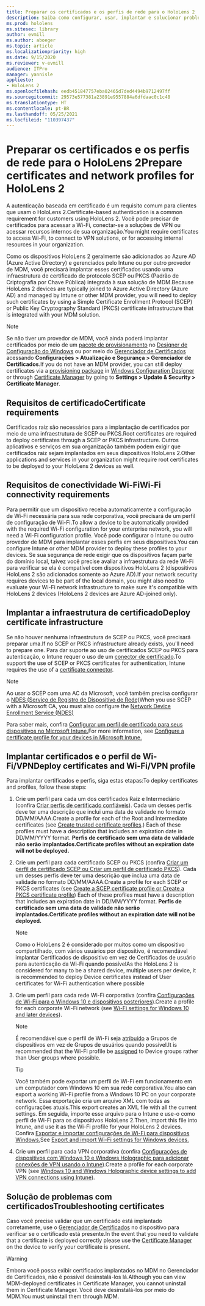 ```yaml
---
title: Preparar os certificados e os perfis de rede para o HoloLens 2
description: Saiba como configurar, usar, implantar e solucionar problemas de certificados de rede em dispositivos de realidade misturada HoloLens 2.
ms.prod: hololens
ms.sitesec: library
author: evmill
ms.author: aboeger
ms.topic: article
ms.localizationpriority: high
ms.date: 9/15/2020
ms.reviewer: v-evmill
audience: ITPro
manager: yannisle
appliesto:
- HoloLens 2
ms.openlocfilehash: eedb451847757eba02465d7ded4494b9712497ff
ms.sourcegitcommit: 29573e577381a23891e9557884a6dfdaac0c1c48
ms.translationtype: HT
ms.contentlocale: pt-BR
ms.lasthandoff: 05/25/2021
ms.locfileid: "110397437"
---
```

# <a name="prepare-certificates-and-network-profiles-for-hololens-2"></a><span data-ttu-id="3a318-103">Preparar os certificados e os perfis de rede para o HoloLens 2</span><span class="sxs-lookup"><span data-stu-id="3a318-103">Prepare certificates and network profiles for HoloLens 2</span></span>

<span data-ttu-id="3a318-104">A autenticação baseada em certificado é um requisito comum para clientes que usam o HoloLens 2.</span><span class="sxs-lookup"><span data-stu-id="3a318-104">Certificate-based authentication is a common requirement for customers using HoloLens 2.</span></span> <span data-ttu-id="3a318-105">Você pode precisar de certificados para acessar a Wi-Fi, conectar-se a soluções de VPN ou acessar recursos internos de sua organização.</span><span class="sxs-lookup"><span data-stu-id="3a318-105">You might require certificates to access Wi-Fi, to connect to VPN solutions, or for accessing internal resources in your organization.</span></span>

<span data-ttu-id="3a318-106">Como os dispositivos HoloLens 2 geralmente são adicionados ao Azure AD (Azure Active Directory) e gerenciados pelo Intune ou por outro provedor de MDM, você precisará implantar esses certificados usando uma infraestrutura de certificado de protocolo SCEP ou PKCS (Padrão de Criptografia por Chave Pública) integrada à sua solução de MDM.</span><span class="sxs-lookup"><span data-stu-id="3a318-106">Because HoloLens 2 devices are typically joined to Azure Active Directory (Azure AD) and managed by Intune or other MDM provider, you will need to deploy such certificates by using a Simple Certificate Enrollment Protocol (SCEP) or Public Key Cryptography Standard (PKCS) certificate infrastructure that is integrated with your MDM solution.</span></span> 

>[!NOTE]
> <span data-ttu-id="3a318-107">Se não tiver um provedor de MDM, você ainda poderá implantar certificados por meio de um [pacote de provisionamento](https://docs.microsoft.com/hololens/hololens-provisioning#steps-for-creating-provisioning-packages) no [Designer de Configuração do Windows](https://www.microsoft.com/p/windows-configuration-designer/9nblggh4tx22?rtc=1&activetab=pivot:regionofsystemrequirementstab) ou por meio do [Gerenciador de Certificados](https://docs.microsoft.com/hololens/certificate-manager) acessando **Configurações > Atualização e Segurança > Gerenciador de Certificados**.</span><span class="sxs-lookup"><span data-stu-id="3a318-107">If you do not have an MDM provider, you can still deploy certificates via a [provisioning package](https://docs.microsoft.com/hololens/hololens-provisioning#steps-for-creating-provisioning-packages) in [Windows Configuration Designer](https://www.microsoft.com/p/windows-configuration-designer/9nblggh4tx22?rtc=1&activetab=pivot:regionofsystemrequirementstab) or through [Certificate Manager](https://docs.microsoft.com/hololens/certificate-manager) by going to **Settings > Update & Security > Certificate Manager**.</span></span>

## <a name="certificate-requirements"></a><span data-ttu-id="3a318-108">Requisitos de certificado</span><span class="sxs-lookup"><span data-stu-id="3a318-108">Certificate requirements</span></span>
<span data-ttu-id="3a318-109">Certificados raiz são necessários para a implantação de certificados por meio de uma infraestrutura de SCEP ou PKCS.</span><span class="sxs-lookup"><span data-stu-id="3a318-109">Root certificates are required to deploy certificates through a SCEP or PKCS infrastructure.</span></span> <span data-ttu-id="3a318-110">Outros aplicativos e serviços em sua organização também podem exigir que certificados raiz sejam implantados em seus dispositivos HoloLens 2.</span><span class="sxs-lookup"><span data-stu-id="3a318-110">Other applications and services in your organization might require root certificates to be deployed to your HoloLens 2 devices as well.</span></span> 

## <a name="wi-fi-connectivity-requirements"></a><span data-ttu-id="3a318-111">Requisitos de conectividade Wi-Fi</span><span class="sxs-lookup"><span data-stu-id="3a318-111">Wi-Fi connectivity requirements</span></span>
<span data-ttu-id="3a318-112">Para permitir que um dispositivo receba automaticamente a configuração de Wi-Fi necessária para sua rede corporativa, você precisará de um perfil de configuração de Wi-Fi.</span><span class="sxs-lookup"><span data-stu-id="3a318-112">To allow a device to be automatically provided with the required Wi-Fi configuration for your enterprise network, you will need a Wi-Fi configuration profile.</span></span> <span data-ttu-id="3a318-113">Você pode configurar o Intune ou outro provedor de MDM para implantar esses perfis em seus dispositivos.</span><span class="sxs-lookup"><span data-stu-id="3a318-113">You can configure Intune or other MDM provider to deploy these profiles to your devices.</span></span> <span data-ttu-id="3a318-114">Se sua segurança de rede exigir que os dispositivos façam parte do domínio local, talvez você precise avaliar a infraestrutura da rede Wi-Fi para verificar se ela é compatível com dispositivos HoloLens 2 (dispositivos HoloLens 2 são adicionados somente ao Azure AD).</span><span class="sxs-lookup"><span data-stu-id="3a318-114">If your network security requires devices to be part of the local domain, you might also need to evaluate your Wi-Fi network infrastructure to make sure it's compatible with HoloLens 2 devices (HoloLens 2 devices are Azure AD-joined only).</span></span>

## <a name="deploy-certificate-infrastructure"></a><span data-ttu-id="3a318-115">Implantar a infraestrutura de certificado</span><span class="sxs-lookup"><span data-stu-id="3a318-115">Deploy certificate infrastructure</span></span>
<span data-ttu-id="3a318-116">Se não houver nenhuma infraestrutura de SCEP ou PKCS, você precisará preparar uma.</span><span class="sxs-lookup"><span data-stu-id="3a318-116">If no SCEP or PKCS infrastructure already exists, you'll need to prepare one.</span></span> <span data-ttu-id="3a318-117">Para dar suporte ao uso de certificados SCEP ou PKCS para autenticação, o Intune requer o uso de um [conector de certificado](https://docs.microsoft.com/mem/intune/protect/certificate-connectors).</span><span class="sxs-lookup"><span data-stu-id="3a318-117">To support the use of SCEP or PKCS certificates for authentication, Intune requires the use of a [certificate connector](https://docs.microsoft.com/mem/intune/protect/certificate-connectors).</span></span>

> [!NOTE]
> <span data-ttu-id="3a318-118">Ao usar o SCEP com uma AC da Microsoft, você também precisa configurar o [NDES (Serviço de Registro de Dispositivo de Rede)](https://docs.microsoft.com/mem/intune/protect/certificates-scep-configure#set-up-ndes)</span><span class="sxs-lookup"><span data-stu-id="3a318-118">When you use SCEP with a Microsoft CA, you must also configure the [Network Device Enrollment Service (NDES)](https://docs.microsoft.com/mem/intune/protect/certificates-scep-configure#set-up-ndes)</span></span>

<span data-ttu-id="3a318-119">Para saber mais, confira [Configurar um perfil de certificado para seus dispositivos no Microsoft Intune.](https://docs.microsoft.com/intune/certificates-configure)</span><span class="sxs-lookup"><span data-stu-id="3a318-119">For more information, see [Configure a certificate profile for your devices in Microsoft Intune.](https://docs.microsoft.com/intune/certificates-configure)</span></span>

## <a name="deploy-certificates-and-wi-fivpn-profile"></a><span data-ttu-id="3a318-120">Implantar certificados e o perfil de Wi-Fi/VPN</span><span class="sxs-lookup"><span data-stu-id="3a318-120">Deploy certificates and Wi-Fi/VPN profile</span></span>
<span data-ttu-id="3a318-121">Para implantar certificados e perfis, siga estas etapas:</span><span class="sxs-lookup"><span data-stu-id="3a318-121">To deploy certificates and profiles, follow these steps:</span></span>
1.  <span data-ttu-id="3a318-122">Crie um perfil para cada um dos certificados Raiz e Intermediário (confira [Criar perfis de certificado confiáveis](https://docs.microsoft.com/intune/protect/certificates-configure#create-trusted-certificate-profiles)). Cada um desses perfis deve ter uma descrição que inclui uma data de validade no formato DD/MM/AAAA.</span><span class="sxs-lookup"><span data-stu-id="3a318-122">Create a profile for each of the Root and Intermediate certificates (see [Create trusted certificate profiles](https://docs.microsoft.com/intune/protect/certificates-configure#create-trusted-certificate-profiles).) Each of these profiles must have a description that includes an expiration date in DD/MM/YYYY format.</span></span> <span data-ttu-id="3a318-123">**Perfis de certificado sem uma data de validade não serão implantados.**</span><span class="sxs-lookup"><span data-stu-id="3a318-123">**Certificate profiles without an expiration date will not be deployed.**</span></span>
1.  <span data-ttu-id="3a318-124">Crie um perfil para cada certificado SCEP ou PKCS (confira [Criar um perfil de certificado SCEP ou Criar um perfil de certificado PKCS](https://docs.microsoft.com/intune/protect/certficates-pfx-configure#create-a-pkcs-certificate-profile)). Cada um desses perfis deve ter uma descrição que inclua uma data de validade no formato DD/MM/AAAA.</span><span class="sxs-lookup"><span data-stu-id="3a318-124">Create a profile for each SCEP or PKCS certificates (see [Create a SCEP certificate profile or Create a PKCS certificate profile](https://docs.microsoft.com/intune/protect/certficates-pfx-configure#create-a-pkcs-certificate-profile)) Each of these profiles must have a description that includes an expiration date in DD/MM/YYYY format.</span></span> <span data-ttu-id="3a318-125">**Perfis de certificado sem uma data de validade não serão implantados.**</span><span class="sxs-lookup"><span data-stu-id="3a318-125">**Certificate profiles without an expiration date will not be deployed.**</span></span>

    > [!NOTE]
    > <span data-ttu-id="3a318-126">Como o HoloLens 2 é considerado por muitos como um dispositivo compartilhado, com vários usuários por dispositivo, é recomendável implantar Certificados de dispositivo em vez de Certificados de usuário para autenticação da Wi-Fi quando possível</span><span class="sxs-lookup"><span data-stu-id="3a318-126">As the HoloLens 2 is considered for many to be a shared device, multiple users per device, it is recommended to deploy Device certificates instead of User certificates for Wi-Fi authentication where possible</span></span>

3.  <span data-ttu-id="3a318-127">Crie um perfil para cada rede Wi-Fi corporativa (confira [Configurações de Wi-Fi para o Windows 10 e dispositivos posteriores](https://docs.microsoft.com/intune/wi-fi-settings-windows)).</span><span class="sxs-lookup"><span data-stu-id="3a318-127">Create a profile for each corporate Wi-Fi network (see [Wi-Fi settings for Windows 10 and later devices](https://docs.microsoft.com/intune/wi-fi-settings-windows)).</span></span> 
    > [!NOTE]
    > <span data-ttu-id="3a318-128">É recomendável que o perfil de Wi-Fi seja [atribuído](https://docs.microsoft.com/mem/intune/configuration/device-profile-assign) a Grupos de dispositivos em vez de Grupos de usuários quando possível.</span><span class="sxs-lookup"><span data-stu-id="3a318-128">It is recommended that the Wi-Fi profile be [assigned](https://docs.microsoft.com/mem/intune/configuration/device-profile-assign) to Device groups rather than User groups where possible.</span></span> 

    > [!TIP]
    > <span data-ttu-id="3a318-129">Você também pode exportar um perfil de Wi-Fi em funcionamento em um computador com Windows 10 em sua rede corporativa.</span><span class="sxs-lookup"><span data-stu-id="3a318-129">You also can export a working Wi-Fi profile from a Windows 10 PC on your corporate network.</span></span> <span data-ttu-id="3a318-130">Essa exportação cria um arquivo XML com todas as configurações atuais.</span><span class="sxs-lookup"><span data-stu-id="3a318-130">This export creates an XML file with all the current settings.</span></span> <span data-ttu-id="3a318-131">Em seguida, importe esse arquivo para o Intune e use-o como perfil de Wi-Fi para os dispositivos HoloLens 2.</span><span class="sxs-lookup"><span data-stu-id="3a318-131">Then, import this file into Intune, and use it as the Wi-Fi profile for your HoloLens 2 devices.</span></span> <span data-ttu-id="3a318-132">Confira [Exportar e importar configurações de Wi-Fi para dispositivos Windows.](https://docs.microsoft.com/mem/intune/configuration/wi-fi-settings-import-windows-8-1)</span><span class="sxs-lookup"><span data-stu-id="3a318-132">See [Export and import Wi-Fi settings for Windows devices.](https://docs.microsoft.com/mem/intune/configuration/wi-fi-settings-import-windows-8-1)</span></span>

4.  <span data-ttu-id="3a318-133">Crie um perfil para cada VPN corporativa (confira [Configurações de dispositivos com Windows 10 e Windows Holographic para adicionar conexões de VPN usando o Intune](https://docs.microsoft.com/intune/vpn-settings-windows-10)).</span><span class="sxs-lookup"><span data-stu-id="3a318-133">Create a profile for each corporate VPN (see [Windows 10 and Windows Holographic device settings to add VPN connections using Intune](https://docs.microsoft.com/intune/vpn-settings-windows-10)).</span></span>

## <a name="troubleshooting-certificates"></a><span data-ttu-id="3a318-134">Solução de problemas com certificados</span><span class="sxs-lookup"><span data-stu-id="3a318-134">Troubleshooting certificates</span></span>

<span data-ttu-id="3a318-135">Caso você precise validar que um certificado está implantado corretamente, use o [Gerenciador de Certificados](certificate-manager.md) no dispositivo para verificar se o certificado está presente.</span><span class="sxs-lookup"><span data-stu-id="3a318-135">In the event that you need to validate that a certificate is deployed correctly please use the [Certificate Manager](certificate-manager.md) on the device to verify your certificate is present.</span></span>  

>[!WARNING]
> <span data-ttu-id="3a318-136">Embora você possa exibir certificados implantados no MDM no Gerenciador de Certificados, não é possível desinstalá-los lá.</span><span class="sxs-lookup"><span data-stu-id="3a318-136">Although you can view MDM-deployed certificates in Certificate Manager, you cannot uninstall them in Certificate Manager.</span></span> <span data-ttu-id="3a318-137">Você deve desinstalá-los por meio do MDM.</span><span class="sxs-lookup"><span data-stu-id="3a318-137">You must uninstall them through MDM.</span></span>


